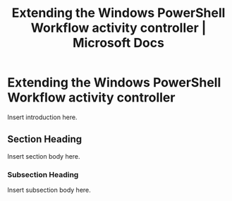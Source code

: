 ﻿---
title: "Extending the Windows PowerShell Workflow activity controller | Microsoft Docs"
ms.custom: ""
ms.date: "09/12/2016"
ms.reviewer: ""
ms.suite: ""
ms.tgt_pltfrm: ""
ms.topic: "article"
ms.assetid: 759b1180-924c-4233-919e-75b81c6e8d34
caps.latest.revision: 4
---
# Extending the Windows PowerShell Workflow activity controller
Insert introduction here.

## Section Heading
 Insert section body here.

### Subsection Heading
 Insert subsection body here.
